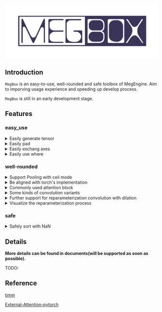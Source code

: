 ![logo](logo.png)

## Introduction

`MegBox` is an easy-to-use, well-rounded and safe toolbox of MegEngine. Aim to imporving usage experience and speeding up develop process.


`MegBox` is still in an early development stage.

## Features

### easy_use

<details>
  <summary>Easily generate tensor</summary>

  ```python
  from megbox import easy_use

  x = easy_use.randn(2, 3, 4, 5, 6)
  ```

</details>


<details>
  <summary>Easily pad</summary>

  ```python
  y1 = F.nn.pad(x, [(0, 0), (0, 0), (0, 0), (0, 1), (1, 0)])
  y2 = easy_use.pad(x, [1, 0, 0, 1])

  print(easy_use.all(y1 == y2))
  ```

</details>


<details>
  <summary>Easily exchang axes</summary>

  ```python
  y1 = x.transpose(0, 1, 2, 4, 3)
  y2 = easy_use.exchang_axes(x, -2, -1)

  print(easy_use.all(y1 == y2))
  ```

</details>


<details>
  <summary>Easily use where</summary>

  ```python
  # use number in where
  y1 = F.where(x > 0, x, mge.tensor(0))
  y2 = easy_use.where(x > 0, x, 0)

  print(easy_use.all(y1 == y2))
  ```

</details>


### well-rounded

<details>
  <summary>Support Pooling with ceil mode</summary>

  ```python
  from megbox.module import AvgPool2d, MaxPool2d

  module = MaxPool2d(
      kernel_size=2,
      ceil_mode=True,
  )

  # Note: Use an approximate implementation, which may cause some problem.
  module = AvgPool2d(
      kernel_size=2,
      ceil_mode=True,
  )
  ```

</details>


<details>
  <summary>Be aligned with torch's implementation</summary>

  ```python
  from megbox.module import AdaptiveAvgPool2d, AdaptiveMaxPool2d

  module = AdaptiveAvgPool2d(7)

  module = AdaptiveMaxPool2d(3)
  ```

</details>


<details>
  <summary>Commonly used attention block</summary>

  ```python
  from megbox import attention

  print(attention.__all__)
  se = attention.SEBlock(in_channels=64, reduction=16)
  ```

</details>


<details>
  <summary>Some kinds of convolution variants</summary>

  ```python
  from megbox import conv

  print(conv.__al__)
  involution = conv.Involution(channels=64, kernel_size=11, stride=1)
  ```

</details>


<details>
  <summary>Further support for reparameterization convolution with dilation</summary>

  ```python
  from megbox.reparam import RepConv2d, RepLargeKernelConv2d

  rep_conv = RepConv2d(32, 32, dilation=(1, 2))
  rep_lk_conv = RepLargeKernelConv2d(
      channels=32,
      kernel_size=11,
      small_kernel_size=(5, 1),
      dilation=2,
  )

  rep_conv.switch_to_deploy()
  rep_lk_conv.switch_to_deploy()
  ```

</details>

<details>
  <summary>Visualize the reparameterization process</summary>

  ```python
  from megbox.reparam import visualize

  visualize(kernel_sizes=(7, 5, 3), dilations=(2, 3, 1), save_dir='./')
  ```

</details>


### safe


<details>
  <summary>Safely sort with NaN</summary>

  ```python
  import megengine.functional as F
  from megbox.functional.safe import sort
  import megengine as mge

  x = mge.tensor([3., 4., 2., float("NaN"), 1., 2., float("NaN")])

  # can not return corrct result
  y1 = F.sort(x)
  y2 = sort(x)
  ```

</details>


## Details

**More details can be found in documents(will be supported as soon as possible).**

TODO:

## Reference

[timm](https://github.com/rwightman/pytorch-image-models)

[External-Attention-pytorch](https://github.com/xmu-xiaoma666/External-Attention-pytorch#21-Polarized-Self-Attention-Usage)
